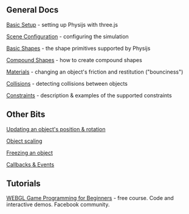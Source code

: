 ## General Docs
[Basic Setup](https://github.com/chandlerprall/Physijs/wiki/Basic-Setup) - setting up Physijs with three.js

[Scene Configuration](https://github.com/chandlerprall/Physijs/wiki/Scene-Configuration) - configuring the simulation

[Basic Shapes](https://github.com/chandlerprall/Physijs/wiki/Basic-Shapes) - the shape primitives supported by Physijs

[Compound Shapes](https://github.com/chandlerprall/Physijs/wiki/Compound-Shapes) - how to create compound shapes

[Materials](https://github.com/chandlerprall/Physijs/wiki/Materials) - changing an object's friction and restitution ("bounciness")

[Collisions](https://github.com/chandlerprall/Physijs/wiki/Collisions) - detecting collisions between objects

[Constraints](https://github.com/chandlerprall/Physijs/wiki/Constraints) - description & examples of the supported constraints

## Other Bits
[Updating an object's position & rotation](https://github.com/chandlerprall/Physijs/wiki/Updating-an-object's-position-&-rotation)

[Object scaling](https://github.com/chandlerprall/Physijs/wiki/Object-scaling)

[Freezing an object](https://github.com/chandlerprall/Physijs/wiki/Freezing-an-object)

[Callbacks & Events](https://github.com/chandlerprall/Physijs/wiki/Callbacks-&-Events)

## Tutorials

[WEBGL Game Programming for Beginners](http://www.dmu.com/webgl) - free course. Code and interactive demos. Facebook community.

